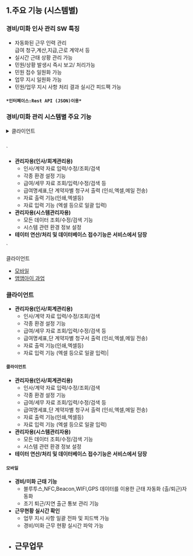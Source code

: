 ## 1.주요 기능 (시스템별)
### 경비/미화 인사 관리 SW 특징 
* 자동화된 근무 인력 관리  
급여 청구,계산,지급,근로 계약서 등
* 실시간 근태 상황 관리 가능
* 민원/상황 발생시 즉시 보고/ 처리가능 
* 민원 접수 일원화 가능 
* 업무 지시 일원화 가능 
* 민원/업무 지시 사항 처리 결과 실시간 피드팩 가능 
#### ` *인터페이스:Rest API (JSON)이용* `
### 경비/미화 관리 시스템별 주요 기능

<details>
<summary>클라이언트</summary>
    
<br/>
    
* **관리자용(인사/회계관리용)**
    - 인사/계약 자료 입력/수정/조회/검색
    - 각종 환경 설정 기능 
    - 급여/세무 자료 조회/입력/수정/검색 등
    - 급여명세표,단 계약자별 청구서 출력 (인쇠,엑셀,메일 전송)
    - 자료 출력 기능(인쇄,엑셀등)
    - 자료 입력 기능 (엑셀 등으로 일괄 입력)
* **관리자용(시스템관리자용)**
    - 모든 데이터 조회/수정/검색 기능
    - 시스템 관련 환경 정보 설정
* **테이터 연산/처리 및 데이터베이스 접수기능은 서비스에서 담장**

</details>
   
<br/>

`
* **관리자용(인사/회계관리용)**
    - 인사/계약 자료 입력/수정/조회/검색
    - 각종 환경 설정 기능 
    - 급여/세무 자료 조회/입력/수정/검색 등
    - 급여명세표,단 계약자별 청구서 출력 (인쇠,엑셀,메일 전송)
    - 자료 출력 기능(인쇄,엑셀등)
    - 자료 입력 기능 (엑셀 등으로 일괄 입력)
* **관리자용(시스템관리자용)**
    - 모든 데이터 조회/수정/검색 기능
    - 시스템 관련 환경 정보 설정
* **테이터 연산/처리 및 데이터베이스 접수기능은 서비스에서 담장**

`
    
    
    
    
클라이언트
- [모바일](#모바일)
- [앰앰아이 과업](#앰앰아이-과업)

### 클라이언트
* **관리자용(인사/회계관리용)**
    - 인사/계약 자료 입력/수정/조회/검색
    - 각종 환경 설정 기능 
    - 급여/세무 자료 조회/입력/수정/검색 등
    - 급여명세표,단 계약자별 청구서 출력 (인쇠,엑셀,메일 전송)
    - 자료 출력 기능(인쇄,엑셀등)
    - 자료 입력 기능 (엑셀 등으로 일괄 입력)|
#### `클라이언트`
* **관리자용(인사/회계관리용)**
    - 인사/계약 자료 입력/수정/조회/검색
    - 각종 환경 설정 기능 
    - 급여/세무 자료 조회/입력/수정/검색 등
    - 급여명세표,단 계약자별 청구서 출력 (인쇠,엑셀,메일 전송)
    - 자료 출력 기능(인쇄,엑셀등)
    - 자료 입력 기능 (엑셀 등으로 일괄 입력)
* **관리자용(시스템관리자용)**
    - 모든 데이터 조회/수정/검색 기능
    - 시스템 관련 환경 정보 설정
* **테이터 연산/처리 및 데이터베이스 접수기능은 서비스에서 담장**
#### `모바일`
* **경비/미화 근태 기능**
    - 블루투스,NFC,Beacon,WIFI,GPS 데이터를 이용한 근태 자동화 (출/퇴근)자동화 
    - 조기 퇴근/지연 출근 통보 관리 기능
* **근무현황 실시간 확인** 
     - 업무 지시 사항 일괄 전파 및 피드백 가능 
     - 경비/미화 근무 현황 실시간 파악 가능 
* **근무업무** 
    - 
    

